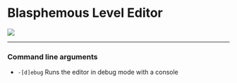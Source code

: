 # Blasphemous Level Editor
<img src="https://img.shields.io/github/downloads/BrandenEK/Blasphemous.Modding.LevelEditor/total?color=248721&style=for-the-badge">

---

### Command line arguments
- ```-[d]ebug``` Runs the editor in debug mode with a console
